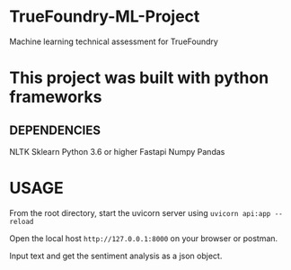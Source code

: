 # TrueFoundry-ML-Project
Machine learning technical assessment for TrueFoundry

# This project was built with python frameworks

## DEPENDENCIES
NLTK
Sklearn
Python 3.6 or higher
Fastapi
Numpy
Pandas

# USAGE
From the root directory, start the uvicorn server using ``uvicorn api:app --reload``

Open the local host ``http://127.0.0.1:8000`` on your browser or postman.

Input text and get the sentiment analysis as a json object.
